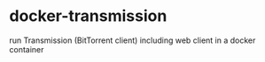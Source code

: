 docker-transmission
===================

run Transmission (BitTorrent client) including web client in a docker container 

